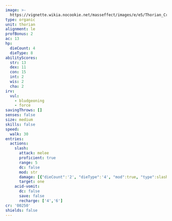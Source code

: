 ```yaml
---
image: >-
  https://vignette.wikia.nocookie.net/masseffect/images/e/e5/Thorian_Creeper.png/revision/latest/scale-to-width-down/424?cb=20140614190322
type: organic
unit: thorian
alignment: le
profBonus: 2
ac: 13
hp:
  dieCount: 4
  dieType: 8
abilityScores:
  str: 13
  dex: 11
  con: 15
  int: 2
  wis: 2
  cha: 2
irv:
  vul:
    - bludgeoning
    - force
savingThrows: []
senses: false
size: medium
skills: false
speed:
  walk: 30
entries:
  actions:
    slash:
      attack: melee
      proficient: true
      range: 5
      dc: false
      mod: str
      damage: [{"dieCount":'2', "dieType":'4', "mod":true, "type":slashing}]
      target: one
    acid-vomit:
      dc: false
      save: false
      recharge: ['4','6']
cr: '00250'
shields: false
---
```

